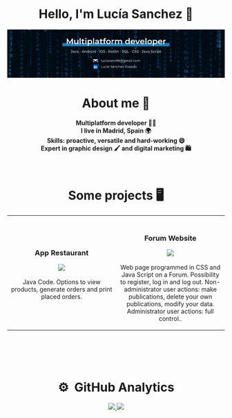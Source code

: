 <div align="center">
<h1 align="center">Hello, I'm Lucía Sanchez 👋</h1>

<p align="center"> <img width=1000px heigth=1500px src="https://github.com/luciludrei2898/luciludrei2898/blob/main/Multiplatform%20developer.png"/> </p>

</div>

<h1 align="center">About me 🙋</h1>

<h4 align="center">

Multiplatform developer 🧑‍💻
<br>
I live in Madrid, Spain 🌍
<br>
Skills: proactive, versatile and hard-working 😄
<br>
Expert in graphic design 🖌️ and digital marketing 🛍️
<br>
</h4>
</div>


<br>

<h1 align="center">Some <strong>projects</strong>  🖥️ </h1>

<table>
<tr>

<td width="50%">
<h3 align="center">App Restaurant</h3>
<div align="center">
<a href="https://github.com/luciludrei2898/app-restaurant-java" target="_blank">
<img src="https://img.shields.io/badge/C%C3%93DIGO-80ffaa?style=for-the-badge&logo=github&logoColor=black">
</a>
<p>Java Code. Options to view products, generate orders and print placed orders.</p>
</div>
                                                                                      
</td>

<td width="50%">
               <br>
<h3 align="center">Forum Website</h3>
<div align="center">                                       
<a href="https://github.com/luciludrei2898/Foro" target="_blank">
<img src="https://img.shields.io/badge/C%C3%93DIGO-80ffaa?style=for-the-badge&logo=github&logoColor=black">
</a>
</p>Web page programmed in CSS and Java Script on a Forum. Possibility to register, log in and log out.  Non-administrator user actions: make publications, delete your own publications, modify your data. Administrator user actions: full control..</p>
</div>                                                             
</table>                                                                                 
</div>
<br>
<table>
<tr>    

</table>                                                                                 
</div>
<br>

<div align="center">
<h1 align="center">⚙️ &nbsp;GitHub Analytics</h1>
</div>

<p align="center">
<a href="https://github.com/luciludrei2898">
  <img height="180em" src="https://github-readme-stats-eight-theta.vercel.app/api?username=luciludrei2898&show_icons=true&theme=algolia&include_all_commits=true&count_private=true"/>
  <img height="180em" src="https://github-readme-stats-eight-theta.vercel.app/api/top-langs/?username=luciludrei2898&layout=compact&langs_count=8&theme=algolia"/>
</a>
</p>
